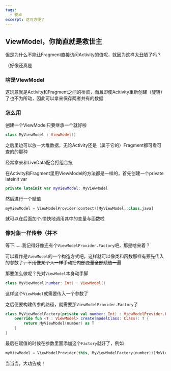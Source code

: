 ```yaml
---
tags:
  - 安卓
excerpt: 这可方便了
---
```

## ViewModel，你简直就是救世主

但是为什么不能让Fragment直接访问Activity的值呢，就因为这样太丑陋了吗？

（好像还真是

### 啥是ViewModel

这玩意就是Activity和Fragment之间的桥梁，而且即使Acitivity重新创建（旋转）了也不为所动，因此可以拿来保存两者共有的数据

### 怎么用

创建一个ViewModel只要继承一个就好啦

```kotlin
class MyViewModel : ViewModel()
```

之后里边可以放一大堆数据，无论Activity还是（属于它的）Fragment都可看可查的的那种

经常拿来和LiveData配合打组合技

在Activity和Fragment里用ViewModel的方法都是一样的，首先创建一个private lateinit var

```kotlin
private lateinit var myViewModel: MyViewModel
```

然后进行一个赋值

```kotlin
myViewModel = ViewModelProvider(context)[MyViewModel::class.java]
```

就可以在后面加个.愉快地调用其中的变量与函数啦

### 像对象一样传参（并不

等下……我记得好像还有个`ViewModelProvider.Factory`吧，那是啥来着？

可以看作是`ViewModel`的一个构造方式吧，这样就可以像类和函数那样有预先传入的参数了~~，不用像某个人一样手动把内部变量全部赋值一遍~~

那要怎么做呢？先对`ViewModel`本身动手脚

```kotlin
class MyViewModel(number: Int) : ViewModel()
```

这样这个`ViewModel`就需要传入一个参数了

之后便要构建传参的路径，就需要那`ViewModelProvider.Factory`了

```kotlin
class MyViewModelFactory(private val number: Int) : ViewModelProvider.Factory { 
	override fun <T : ViewModel> create(modelClass: Class): T { 
		return MyViewModel(number) as T 
	} 
}
```

最后在赋值的时候在参数里面添加这个`Factory`就好了，例如

```kotlin
myViewModel = ViewModelProvider(this, MyViewModelFactory(number))[MyViewModel::class.java]
```

当当当，大功告成！
